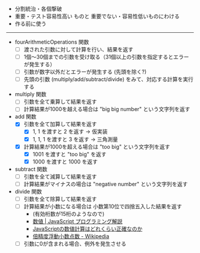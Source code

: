 
- 分割統治・各個撃破
- 重要・テスト容易性高い ものと 重要でない・容易性低いものにわける
- 作る前に使う

---

- fourArithmeticOperations 関数
  - [ ] 渡された引数に対して計算を行い、結果を返す
  - [ ] 1個〜30個までの引数を受け取る（31個以上の引数を指定するとエラーが発生する）
  - [ ] 引数が数字以外だとエラーが発生する (先頭を除く?)
  - [ ] 先頭の引数 (multiply/add/subtract/divide) をみて、対応する計算を実行する
- multiply 関数
  - [ ] 引数を全て乗算して結果を返す
  - [ ] 計算結果が1000を越える場合は "big big number" という文字列を返す
- add 関数
  - [x] 引数を全て加算して結果を返す
    - [x] 1, 1 を渡すと 2 を返す -> 仮実装
    - [x] 1, 1, 1 を渡すと 3 を返す -> 三角測量
  - [x] 計算結果が1000を超える場合は "too big" という文字列を返す
    - [x] 1001 を渡すと "too big" を返す
    - [x] 1000 を渡すと 1000 を返す
- subtract 関数
  - [ ] 引数を全て減算して結果を返す
  - [ ] 計算結果がマイナスの場合は "negative number" という文字列を返す
- divide 関数
  - [ ] 引数を全て除算して結果を返す
  - [ ] 計算結果が小数になる場合は 小数第10位で四捨五入した結果を返す
    - (有効桁数が15桁のようなので)
    - [数値 | JavaScript プログラミング解説](https://so-zou.jp/web-app/tech/programming/javascript/grammar/data-type/number/#floating-point)
    - [JavaScriptの数値計算はどれくらい正確なのか](https://zenn.dev/uhyo/articles/javascript-math-accuracy#%E3%81%8A%E3%81%BE%E3%81%91%3A-webassembly%E3%81%AE%E6%95%B0%E5%80%A4%E8%A8%88%E7%AE%97%E3%81%AE%E6%AD%A3%E7%A2%BA%E3%81%95)
    - [倍精度浮動小数点数 - Wikipedia](https://ja.wikipedia.org/wiki/%E5%80%8D%E7%B2%BE%E5%BA%A6%E6%B5%AE%E5%8B%95%E5%B0%8F%E6%95%B0%E7%82%B9%E6%95%B0)
  - [ ] 引数に0が含まれる場合、例外を発生させる
